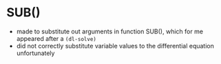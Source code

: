 SUB()
=====
- made to substitute out arguments in function SUB(), which for me appeared after a `(dl-solve)`
- did not correctly substitute variable values to the differential equation unfortunately
